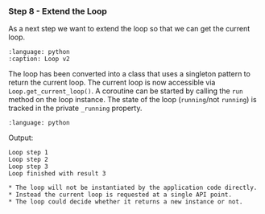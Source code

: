 ### Step 8 - Extend the Loop

As a next step we want to extend the loop so that we can get the current loop.

```{literalinclude} loop.py
:language: python
:caption: Loop v2
```

The loop has been converted into a class that uses a singleton pattern to return
the current loop. The current loop is now accessible via `Loop.get_current_loop()`.
A coroutine can be started by calling the `run` method on the loop instance. The
state of the loop (`running`/not `running`) is tracked in the private `_running`
property.

```{literalinclude} step8.py
:language: python
```

Output:
```
Loop step 1
Loop step 2
Loop step 3
Loop finished with result 3
```

```{admonition} Summary
* The loop will not be instantiated by the application code directly.
* Instead the current loop is requested at a single API point.
* The loop could decide whether it returns a new instance or not.
```

